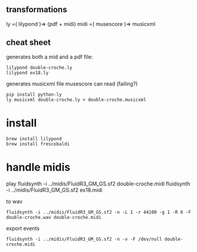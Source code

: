 ## transformations

ly =( lilypond )=> (pdf + midi)
midi =( musescore )=> musicxml


## cheat sheet

generates both a mid and a pdf file:

    lilypond double-croche.ly
    lilypond ex18.ly

generates musicxml file musescore can read (failing?)

    pip install python-ly
    ly musicxml double-croche.ly > double-croche.musicxml

# install

    brew install lilypond
    brew install frescobaldi


# handle midis

play
    fluidsynth -i ../midis/FluidR3_GM_GS.sf2 double-croche.midi
    fluidsynth -i ../midis/FluidR3_GM_GS.sf2 ex18.midi

to wav

    fluidsynth -i ../midis/FluidR3_GM_GS.sf2 -n -L 1 -r 44100 -g 1 -R 0 -F double-croche.wav double-croche.midi

export events

    fluidsynth -i ../midis/FluidR3_GM_GS.sf2 -n -v -F /dev/null double-croche.midi

